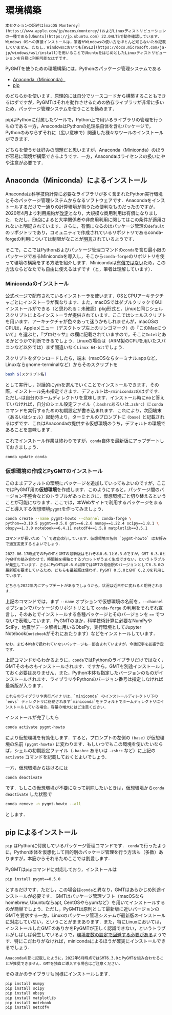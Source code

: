 # 環境構築

```{warning}
本セクションの記述は[macOS Monterey](https://www.apple.com/jp/macos/monterey/)およびLinuxディストリビューションの一種である[Ubuntu](https://jp.ubuntu.com) 22.04LTSで動作確認しています．Windows OSへの直接インストールは，筆者がWindowsの使い方をほとんど知らないため記載していません．ただし，Windowsにおいても[WSL2](https://docs.microsoft.com/ja-jp/windows/wsl/install)を用いることでUbuntuをはじめとしたLinuxディストリビューションを容易に利用可能なはずです．
```

PyGMTを使うための環境構築には，Pythonのパッケージ管理システムである

- [Anaconda（Miniconda）](https://www.anaconda.com)
- [pip](https://www.python.jp/install/windows/pip.html)

のどちらかを使います．原理的には自分でソースコードから構築することもできるはずですが，PyGMTはそれを動作させるための依存ライブラリが非常に多いため，パッケージ管理システムを使うことを勧めます．

pipはPythonに付属したツールで，Python上で用いるライブラリの管理を行うものである一方，AnacondaはPythonの処理系自体を含むパッケージで，Pythonのみならずそれに（広い意味で）関連した様々なツールのインストールができます．

どちらを使うかは好みの問題だと思いますが，Anaconda（Miniconda）のほうが容易に環境が構築できるようです．一方，Anacondaはライセンスの扱いにやや注意が必要です．

## Anaconda（Miniconda）によるインストール

Anacondaは科学技術計算に必要なライブラリが多く含まれたPython実行環境とそのパッケージ管理システムからなるソフトウェアです．Anacondaをインストールするだけで一通りの計算環境が揃うため便利なものだったのですが，2020年4月より利用規約が[改定](https://www.anaconda.com/blog/sustaining-our-stewardship-of-the-open-source-data-science-community)となり，大規模な商用利用は有償になりました．ただし，[FAQ](https://www.anaconda.com/blog/anaconda-commercial-edition-faq)によると大学関係者や非商用利用に関してはこの条件が適用されないと明記されています．さらに，有償になるのはパッケージ管理の`default`のリポジトリであり，コミュニティで作成されているリポジトリであるconda-forgeの利用については制限がなことが[明言](https://conda-forge.org/blog/posts/2020-11-20-anaconda-tos/)されているようです．

そこで，ここではPythonおよびパッケージ管理コマンドの`conda`を含む最小限のパッケージであるMinicondaを導入し，そこから`conda-forge`のリポジトリを使って環境の構築をする方法を紹介します．Minicondaは[有償ではない](https://www.anaconda.com/end-user-license-agreement-miniconda)ため，この方法ならどなたでも自由に使えるはずです（と，筆者は理解しています）．

### Minicondaのインストール

[公式ページ](https://docs.conda.io/en/latest/miniconda.html)で配布されているインストーラを使います．OSとCPUアーキテクチャごとにインストーラが異なります．また，macOSではダブルクリックでGUIインストールができる（と思われる；未確認）pkg形式と，Linuxと同じシェルスクリプトによるインストーラが提供されています．ここではシェルスクリプトを用います．アーキテクチャが色々あって迷うかもしれませんが，macOSのCPUは，Appleメニュー（デスクトップ左上のリンゴマーク）の『このMacについて』を選ぶと，『プロセッサ』の欄に記載されていますので，そこに`Intel`とあるかどうかで判断できるでしょう．Linuxの場合は（ARM製のCPUを用いたスパコンなど以外では）まず間違いなく`Linux 64-bit`でしょう．

スクリプトをダウンロードしたら，端末（macOSならターミナル.appなど，Linuxならgnome-terminalなど）からそのスクリプトを
```bash
bash $(スクリプト名)
```
として実行し，対話的にy/nを選んでいくことでインストールできます．その際，インストール先も指定できます．デフォルトは`~/miniconda3`のはずです．ただし`~`は自分のホームディレクトリを意味します．インストール時にnoと答えていなければ，自分のシェル設定ファイル（`.bashrc`あるいは`.zshrc`）に`conda`コマンドを実行するための初期設定が書き込まれます．これにより，次回端末（あるいはシェル）起動時より，ターミナルのプロンプトに `(base)` と記載されるはずです．これはAnacondaの提供する仮想環境のうち，デフォルトの環境であることを意味します．

これでインストール作業は終わりですが，`conda`自体を最新版にアップデートしておきましょう．

```bash
conda update conda
```

### 仮想環境の作成とPyGMTのインストール

このままデフォルトの環境にパッケージを追加していってもよいのですが，ここではPyGMT用の**仮想環境**を作成します．このようにすると，パッケージ間のバージョン不整合などのトラブルがあったときに，仮想環境ごと切り替えるということが可能になります．ここでは，本Webサイトで利用するパッケージをまるごと導入する仮想環境`pygmt`を作ってみましょう．

```bash
conda create --name pygmt-howto --channel conda-forge \
python==3.10.5 pygmt==0.5.0 gmt==6.2.0 numpy==1.22.4 scipy==1.8.1 \
obspy==1.3.0 notebook==6.4.11 netcdf4==1.5.8 matplotlib==3.5.1
```
```{note}
コマンドが長いため `\`で適宜改行しています．仮想環境の名前 `pygmt-howto` はお好みで適宜変更するとよいでしょう．
```

```{important}
2022-06-17時点でのPyGMTとGMTの最新版はそれぞれ0.6.1と6.3.0ですが，GMT 6.3.0とPyGMTの組み合わせで，時間軸を横軸とするプロットがうまく生成できない，というトラブルが発生しています．さらにPyGMTは0.6.0以降ではGMTの最低限のバージョンとして6.3.0の最新版を要求しているため，どちらも最新版は使わず，PyGMT 0.5.0とGMT 6.2.0を利用しています．

どちらも2022年内にアップデートがあるでしょうから，状況は近日中に変わると期待されます．
```


上記のコマンドでは，まず `--name` オプションで仮想環境の名前を，`--channel` オプションでパッケージのリポジトリとして `conda-forge` の利用をそれぞれ宣言し，そのあとでインストールする各種パッケージとそのバージョンを `==` でつないで表現しています．PyGMTのほか，科学技術計算に必要なNumPyやSciPy，地震学データ解析に用いるObsPy，実行環境としてJupyter Notebook(`notebook`がそれにあたります）などをインストールしています．
```{note}
なお，まだ本Webで扱われていないパッケージも一部含まれていますが，今後記事を拡張予定です．
```

上記コマンドからわかるように，`conda`ではPythonのライブラリだけではなく，GMTそのものもインストールされます．ですから，GMTを別途インストールしておく必要はありません．また，Python本体も指定したバージョンのものがインストールされます．ライブラリやPythonのバージョン番号は指定しなければ最新版が入ります．

```{tip}
これらのライブラリや実行バイナリは，`miniconda` のインストールディレクトリ下の `envs` ディレクトリに格納されます`miniconda`をデフォルトでホームディレクトリにインストールしている場合，容量の増大にはご注意ください．
```

インストールが完了したら
```bash
conda activate pygmt-howto
```
により仮想環境を有効化します．すると，プロンプトの左側の `(base)` が仮想環境の名前 `(pygmt-howto)` に変わります．もしいつでもこの環境を使いたいならば，シェルの初期設定ファイル（`.bashrc` あるいは `.zshrc` など）に上記の `activate` コマンドを記載しておくとよいでしょう．

一方，仮想環境から抜けるには
```bash
conda deactivate
```
です．もしこの仮想環境が不要になって削除したいときは，仮想環境から`conda deactivate` した状態で
```bash
conda remove -n pygmt-howto --all
```
とします．

## pip によるインストール

`pip` はPythonに付属しているパッケージ管理コマンドです．
`conda`で行ったように，Python本体を仮想化して目的別のパッケージ管理を行う方法も（多数）ありますが，本筋からそれるためここでは割愛します．

PyGMTは`pip`コマンドに対応しており，インストールは
```bash
pip install pygmt==0.5.0
```
とするだけです．ただし，この場合は`conda`と異なり，GMTはあらかじめ別途インストールが必要です．
GMTはパッケージ管理ソフト（macOSならhomebrew, Ubuntuならapt, CentOSやらyumなど）を用いてインストールするのが簡単でしょう．ただし，PyGMTは原則として最新版に近いバージョンのGMTを要求する一方，Linuxのパッケージ管理システムが最新版のインストールに対応していない，ということがままあります．また，特にLinuxにおいては，インストールしたGMTのありかをPyGMTが正しく認識できない，というトラブルがしばしば発生しているようで，[環境変数の設定で回避する必要がある](https://qiita.com/fujitatsu0520/items/14e2e965f9304ddb996b)ようです．特にこだわりがなければ，minicondaによるほうが確実にインストールできるでしょう．

```{important}
Anacondaの節に記載したように，2022年6月時点ではGMT6.3.0とPyGMTを組み合わせることが推奨できません．GMTを独自に導入する場合はご注意ください．
```

そのほかのライブラリも同様にインストールします．
```bash
pip install numpy
pip install scipy
pip install obspy
pip install matplotlib
pip install notebook
pip install netcdf4
```